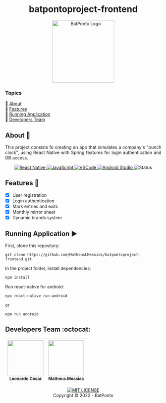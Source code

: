 <h1 align="center">batpontoproject-frontend</h1>
<p align="center">
    <img src="logo.png" alt="BatPonto Logo" width="200">
</p>

### Topics
:small_blue_diamond: [About](#about-book)  
:small_blue_diamond: [Features](#features-wrench)  
:small_blue_diamond: [Running Application](#running-application-arrow_forward)  
:small_blue_diamond: [Developers Team](#developers-team-octocat)  

## About :book:
<p align="justify">
    This project consists fo creating an app that simulates a company's "punch clock", using React Native with Spring features for login authentication and DB access.
</p>
<p align="center">
    <a href="https://reactnative.dev" target="_blank">
        <img src="https://img.shields.io/badge/React_Native-20232A?style=for-the-badge&logo=react&logoColor=61DAFB" alt="React Native">
    </a>
    <a href="https://www.javascript.com" target="_blank">
        <img src="https://img.shields.io/badge/JavaScript-F7DF1E?style=for-the-badge&logo=javascript&logoColor=black" alt="JavaScript">
    </a>
    <a href="https://code.visualstudio.com" target="_blank">
        <img src="https://img.shields.io/badge/Visual_Studio_Code-0078D4?style=for-the-badge&logo=visual%20studio%20code&logoColor=white" alt="VSCode">
    </a>
    <a href="https://developer.android.com/studio" target="_blank">
        <img src="https://img.shields.io/badge/Android_Studio-3DDC84?style=for-the-badge&logo=android-studio&logoColor=white" alt="Android Studio">
    </a>
    <img src="http://img.shields.io/static/v1?label=STATUS&message=FINISHED&color=GREEN&style=for-the-badge" alt="Status">
</p>

## Features :wrench:
- [X] User registration
- [X] Login authentication
- [x] Mark entries and exits
- [X] Monthly mirror sheet
- [x] Dynamic brands system

## Running Application :arrow_forward:
First, clone this repository:
```
git clone https://github.com/MatheusLMessias/batpontoproject-frontend.git
```
In the project folder, install dependencies:
```
npm install
```
Run react-native for android:
```
npx react-native run-android
```
or
```
npm run android
```

## Developers Team :octocat:
| [<img src="https://avatars.githubusercontent.com/u/60631170" width=115><br><sub>Leonardo Cesar</sub>](https://github.com/LeoLCM) |  [<img src="https://avatars.githubusercontent.com/u/101664656" width=115><br><sub>Matheus Messias</sub>](https://github.com/MatheusLMessias) |
| :---: | :---: 
<p align="center">
    <a href="./LICENSE" target="_blank">
        <img src="https://img.shields.io/github/license/Ileriayo/markdown-badges?style=for-the-badge" alt="MIT LICENSE">
    </a>
    <br>
    Copyright © 2022 - BatPonto
</p>
